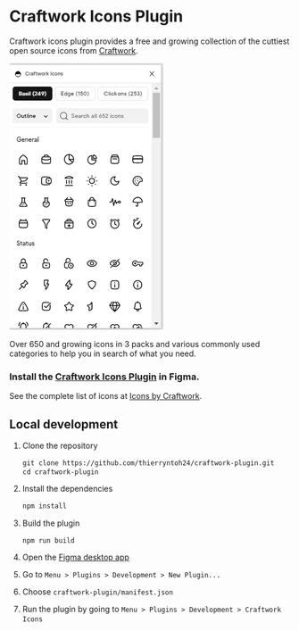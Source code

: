 # Craftwork Icons Plugin

Craftwork icons plugin provides a free and growing collection of the cuttiest open source icons from [Craftwork](https://craftwork.desisgn).

![Cover](Screenshot.png)

Over 650 and growing icons in 3 packs and various commonly used categories to help you in search of what you need.

### Install the [Craftwork Icons Plugin](https://www.figma.com/community/plugin/1047665302404244638) in Figma.

See the complete list of icons at [Icons by Craftwork](https://icons.craftwork.design).

## Local development

1. Clone the repository

   ```shell
   git clone https://github.com/thierryntoh24/craftwork-plugin.git
   cd craftwork-plugin
   ```

2. Install the dependencies

   ```c
   npm install
   ```

3. Build the plugin

   ```
   npm run build
   ```

4. Open the [Figma desktop app](https://www.figma.com/downloads/)

5. Go to `Menu > Plugins > Development > New Plugin...`

6. Choose `craftwork-plugin/manifest.json`

7. Run the plugin by going to `Menu > Plugins > Development > Craftwork Icons`
